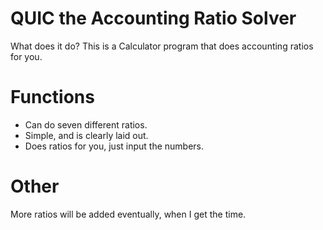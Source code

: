 # QUIC the Accounting Ratio Solver
  What does it do? 
  This is a Calculator program that does accounting ratios for you. 

  
# Functions
  - Can do seven different ratios.
  - Simple, and is clearly laid out.
  - Does ratios for you, just input the numbers.
# Other
  More ratios will be added eventually, when I get the time.